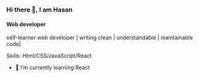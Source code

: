 ### Hi there 👋, I am Hasan
#### Web developer
self-learner web developer | writing clean | understandable |  maintainable code|

Skills: Html/CSS/JavaScript/React

- 🌱 I’m currently learning React 




